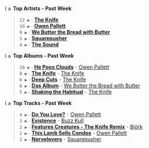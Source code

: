 <!--START_LASTFM_ARTISTS:{"period": "7day", "rows": 5}-->
<a href="https://last.fm" target="_blank"><img src="https://user-images.githubusercontent.com/17434202/215290617-e793598d-d7c9-428f-9975-156db1ba89cc.svg" alt="Last.fm Logo" width="18" height="13"/></a> **Top Artists - Past Week**

> `22 ▶️` ∙ **[The Knife](https://www.last.fm/music/The+Knife)**<br/>
> `10 ▶️` ∙ **[Owen Pallett](https://www.last.fm/music/Owen+Pallett)**<br/>
> `9 ▶️` ∙ **[We Butter the Bread with Butter](https://www.last.fm/music/We+Butter+the+Bread+with+Butter)**<br/>
> `5 ▶️` ∙ **[Squarepusher](https://www.last.fm/music/Squarepusher)**<br/>
> `4 ▶️` ∙ **[The Sound](https://www.last.fm/music/The+Sound)**<br/>
<!--END_LASTFM_ARTISTS-->

<!--START_LASTFM_ALBUMS:{"period": "7day", "rows": 5}-->
<a href="https://last.fm" target="_blank"><img src="https://user-images.githubusercontent.com/17434202/215290617-e793598d-d7c9-428f-9975-156db1ba89cc.svg" alt="Last.fm Logo" width="18" height="13"/></a> **Top Albums - Past Week**

> `10 ▶️` ∙ **[He Poos Clouds](https://www.last.fm/music/Owen+Pallett/He+Poos+Clouds)** - [Owen Pallett](https://www.last.fm/music/Owen+Pallett)<br/>
> `8 ▶️` ∙ **[The Knife](https://www.last.fm/music/The+Knife/The+Knife)** - [The Knife](https://www.last.fm/music/The+Knife)<br/>
> `6 ▶️` ∙ **[Deep Cuts](https://www.last.fm/music/The+Knife/Deep+Cuts)** - [The Knife](https://www.last.fm/music/The+Knife)<br/>
> `6 ▶️` ∙ **[Das Album](https://www.last.fm/music/We+Butter+the+Bread+with+Butter/Das+Album)** - [We Butter the Bread with Butter](https://www.last.fm/music/We+Butter+the+Bread+with+Butter)<br/>
> `5 ▶️` ∙ **[Shaking the Habitual](https://www.last.fm/music/The+Knife/Shaking+the+Habitual)** - [The Knife](https://www.last.fm/music/The+Knife)<br/>
<!--END_LASTFM_ALBUMS-->

<!--START_LASTFM_TRACKS:{"period": "7day", "rows": 5}-->
<a href="https://last.fm" target="_blank"><img src="https://user-images.githubusercontent.com/17434202/215290617-e793598d-d7c9-428f-9975-156db1ba89cc.svg" alt="Last.fm Logo" width="18" height="13"/></a> **Top Tracks - Past Week**

> `4 ▶️` ∙ **[Do You Love?](https://www.last.fm/music/Owen+Pallett/_/Do+You+Love%3F)** - [Owen Pallett](https://www.last.fm/music/Owen+Pallett)<br/>
> `3 ▶️` ∙ **[Existence](https://www.last.fm/music/Buzz+Kull/_/Existence)** - [Buzz Kull](https://www.last.fm/music/Buzz+Kull)<br/>
> `2 ▶️` ∙ **[Features Creatures - The Knife Remix](https://www.last.fm/music/Bj%C3%B6rk/_/Features+Creatures+-+The+Knife+Remix)** - [Björk](https://www.last.fm/music/Bj%C3%B6rk)<br/>
> `2 ▶️` ∙ **[This Lamb Sells Condos](https://www.last.fm/music/Owen+Pallett/_/This+Lamb+Sells+Condos)** - [Owen Pallett](https://www.last.fm/music/Owen+Pallett)<br/>
> `2 ▶️` ∙ **[Nervelevers](https://www.last.fm/music/Squarepusher/_/Nervelevers)** - [Squarepusher](https://www.last.fm/music/Squarepusher)<br/>
<!--END_LASTFM_TRACKS-->